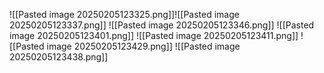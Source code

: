 ![[Pasted image 20250205123325.png]]![[Pasted image 20250205123337.png]]
![[Pasted image 20250205123346.png]]
![[Pasted image 20250205123401.png]]
![[Pasted image 20250205123411.png]]
![[Pasted image 20250205123429.png]]
![[Pasted image 20250205123438.png]]
